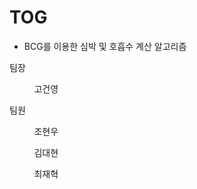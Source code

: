 # TOG 
* BCG를 이용한 심박 및 호흡수 계산 알고리즘

팀장

&nbsp;&nbsp;&nbsp;&nbsp;&nbsp;&nbsp;&nbsp;&nbsp;&nbsp;&nbsp;고건영

팀원

&nbsp;&nbsp;&nbsp;&nbsp;&nbsp;&nbsp;&nbsp;&nbsp;&nbsp;&nbsp;조현우

&nbsp;&nbsp;&nbsp;&nbsp;&nbsp;&nbsp;&nbsp;&nbsp;&nbsp;&nbsp;김대현

&nbsp;&nbsp;&nbsp;&nbsp;&nbsp;&nbsp;&nbsp;&nbsp;&nbsp;&nbsp;최재혁
